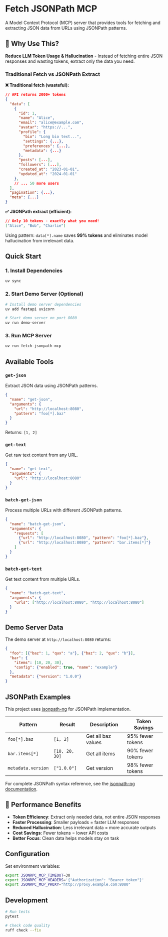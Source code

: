 # Fetch JSONPath MCP

A Model Context Protocol (MCP) server that provides tools for fetching and extracting JSON data from URLs using JSONPath patterns.

## 🎯 Why Use This?

**Reduce LLM Token Usage & Hallucination** - Instead of fetching entire JSON responses and wasting tokens, extract only the data you need.

### Traditional Fetch vs JSONPath Extract

**❌ Traditional fetch (wasteful):**
```json
// API returns 2000+ tokens
{
  "data": [
    {
      "id": 1,
      "name": "Alice",
      "email": "alice@example.com", 
      "avatar": "https://...",
      "profile": {
        "bio": "Long bio text...",
        "settings": {...},
        "preferences": {...},
        "metadata": {...}
      },
      "posts": [...],
      "followers": [...],
      "created_at": "2023-01-01",
      "updated_at": "2024-01-01"
    },
    // ... 50 more users
  ],
  "pagination": {...},
  "meta": {...}
}
```

**✅ JSONPath extract (efficient):**
```json
// Only 10 tokens - exactly what you need!
["Alice", "Bob", "Charlie"]
```

Using pattern: `data[*].name` saves **99% tokens** and eliminates model hallucination from irrelevant data.

## Quick Start

### 1. Install Dependencies

```bash
uv sync
```

### 2. Start Demo Server (Optional)

```bash
# Install demo server dependencies
uv add fastapi uvicorn

# Start demo server on port 8080
uv run demo-server
```

### 3. Run MCP Server

```bash
uv run fetch-jsonpath-mcp
```

## Available Tools

### `get-json`
Extract JSON data using JSONPath patterns.

```json
{
  "name": "get-json",
  "arguments": {
    "url": "http://localhost:8080",
    "pattern": "foo[*].baz"
  }
}
```
Returns: `[1, 2]`

### `get-text`
Get raw text content from any URL.

```json
{
  "name": "get-text",
  "arguments": {
    "url": "http://localhost:8080"
  }
}
```

### `batch-get-json`
Process multiple URLs with different JSONPath patterns.

```json
{
  "name": "batch-get-json",
  "arguments": {
    "requests": [
      {"url": "http://localhost:8080", "pattern": "foo[*].baz"},
      {"url": "http://localhost:8080", "pattern": "bar.items[*]"}
    ]
  }
}
```

### `batch-get-text`
Get text content from multiple URLs.

```json
{
  "name": "batch-get-text",
  "arguments": {
    "urls": ["http://localhost:8080", "http://localhost:8080"]
  }
}
```

## Demo Server Data

The demo server at `http://localhost:8080` returns:

```json
{
  "foo": [{"baz": 1, "qux": "a"}, {"baz": 2, "qux": "b"}],
  "bar": {
    "items": [10, 20, 30], 
    "config": {"enabled": true, "name": "example"}
  },
  "metadata": {"version": "1.0.0"}
}
```

## JSONPath Examples

This project uses [jsonpath-ng](https://github.com/h2non/jsonpath-ng) for JSONPath implementation.

| Pattern | Result | Description | Token Savings |
|---------|--------|-------------|---------------|
| `foo[*].baz` | `[1, 2]` | Get all baz values | 95% fewer tokens |
| `bar.items[*]` | `[10, 20, 30]` | Get all items | 90% fewer tokens |
| `metadata.version` | `["1.0.0"]` | Get version | 98% fewer tokens |

For complete JSONPath syntax reference, see the [jsonpath-ng documentation](https://github.com/h2non/jsonpath-ng#jsonpath-syntax).

## 🚀 Performance Benefits

- **Token Efficiency**: Extract only needed data, not entire JSON responses
- **Faster Processing**: Smaller payloads = faster LLM responses  
- **Reduced Hallucination**: Less irrelevant data = more accurate outputs
- **Cost Savings**: Fewer tokens = lower API costs
- **Better Focus**: Clean data helps models stay on task

## Configuration

Set environment variables:

```bash
export JSONRPC_MCP_TIMEOUT=30
export JSONRPC_MCP_HEADERS='{"Authorization": "Bearer token"}'
export JSONRPC_MCP_PROXY="http://proxy.example.com:8080"
```

## Development

```bash
# Run tests
pytest

# Check code quality
ruff check --fix
```